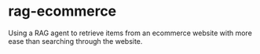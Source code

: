 # rag-ecommerce
Using a RAG agent to retrieve items from an ecommerce website with more ease than searching through the website.
